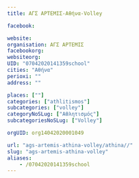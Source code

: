 ```yaml
---
title: ΑΓΣ ΑΡΤΕΜΙΣ-Αθήνα-Volley

facebook:

website:
organisation: ΑΓΣ ΑΡΤΕΜΙΣ
facebookorg:
websiteorg:
UID: "07042020141359school"
cities: "Αθήνα"
perioxi: ""
address: ""

places: [""]
categories: ["athlitismos"]
subcategories: ["volley"]
categoryNoSLug: ["Αθλητισμός"]
subcategoriesNoSLug: ["Volley"]

orgUID: org14042020001049

url: "ags-artemis-athina-volley/athina//"
slug: "ags-artemis-athina-volley"
aliases:
    - /07042020141359school
---
```





